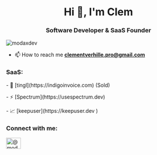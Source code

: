 <h1 align="center">Hi 👋, I'm Clem</h1>
<h3 align="center">Software Developer & SaaS Founder </h3> 
<p align="left"> <img src="https://komarev.com/ghpvc/?username=modaxdev&label=Profile%20views&color=0e75b6&style=flat" alt="modaxdev" /> </p>

- 📫 How to reach me **clementverhille.pro@gmail.com**
  
<h3 align="left">SaaS:</h3>
<p>- 📝 [tingl](https://indigoinvoice.com) (Sold) </p>
<p>- ⚡ [Spectrum](https://usespectrum.dev) </p>
<p>- 📈 [keepuser](https://keepuser.dev ) </p>

<h3 align="left">Connect with me:</h3>
<p align="left">
<a href="https://twitter.com/@modax_dev" target="blank"><img align="center" src="https://raw.githubusercontent.com/rahuldkjain/github-profile-readme-generator/master/src/images/icons/Social/twitter.svg" alt="@modax_dev" height="30" width="40" /></a>
</p>
